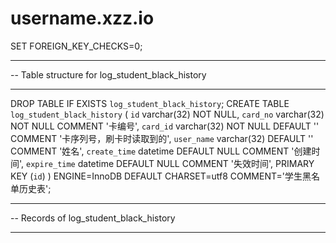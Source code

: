 # username.xzz.io


SET FOREIGN_KEY_CHECKS=0;

-- ----------------------------
-- Table structure for log_student_black_history
-- ----------------------------
DROP TABLE IF EXISTS `log_student_black_history`;
CREATE TABLE `log_student_black_history` (
  `id` varchar(32) NOT NULL,
  `card_no` varchar(32) NOT NULL COMMENT '卡编号',
  `card_id` varchar(32) NOT NULL DEFAULT '' COMMENT '卡序列号，刷卡时读取到的',
  `user_name` varchar(32) DEFAULT '' COMMENT '姓名',
  `create_time` datetime DEFAULT NULL COMMENT '创建时间',
  `expire_time` datetime DEFAULT NULL COMMENT '失效时间',
  PRIMARY KEY (`id`)
) ENGINE=InnoDB DEFAULT CHARSET=utf8 COMMENT='学生黑名单历史表';

-- ----------------------------
-- Records of log_student_black_history
-- ----------------------------
